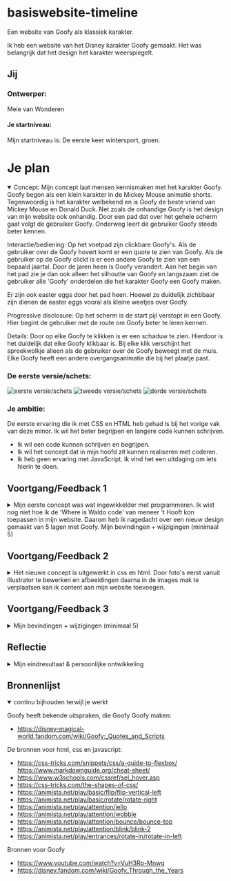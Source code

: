 # basiswebsite-timeline
Een website van Goofy als klassiek karakter.  
 
Ik heb een website van het Disney karakter Goofy gemaakt. Het was belangrijk dat het design het karakter weerspiegelt. 

## Jij

### Ontwerper:
Meie van Wonderen 

#### Je startniveau:
Mijn startniveau is: De eerste keer wintersport, groen. 


# Je plan

<details open>
  <summary>
Concept:
Mijn concept laat mensen kennismaken met het karakter Goofy. Goofy begon als een klein karakter in de Mickey Mouse animatie shorts. Tegenwoordig is het karakter welbekend en is Goofy de beste vriend van Mickey Mouse en Donald Duck. Net zoals de onhandige Goofy is het design van mijn website ook onhandig. Door een pad dat over het gehele scherm gaat volgt de gebruiker Goofy. Onderweg leert de gebruiker Goofy steeds beter kennen.   

Interactie/bediening:
Op het voetpad zijn clickbare Goofy's. Als de gebruiker over de Goofy hovert komt er een quote te zien van Goofy. Als de gebruiker op de Goofy clickt is er een andere Goofy te zien van een bepaald jaartal. Door de jaren heen is Goofy verandert. Aan het begin van het pad zie je dan ook alleen het silhoutte van Goofy en langszaam ziet de gebruiker alle 'Goofy' onderdelen die het karakter Goofy een Goofy maken.  

Er zijn ook easter eggs door het pad heen. Hoewel ze duidelijk zichbbaar zijn dienen de easter eggs vooral als kleine weetjes over Goofy. 

Progressive disclosure:
Op het scherm is de start pijl verstopt in een Goofy. Hier begint de gebruiker met de route om Goofy beter te leren kennen. 

Details:
Door op elke Goofy te klikken is er een schaduw te zien. Hierdoor is het duidelijk dat elke Goofy klikbaar is. Bij elke klik verschijnt het spreekwolkje alleen als de gebruiker over de Goofy beweegt met de muis. Elke Goofy heeft een andere overgangsanimatie die bij het plaatje past.  

  </summary>

  ### De eerste versie/schets:
  <img src="readme-images/schetsen.png" width="500px" alt="eerste versie/schets">
  <img src="readme-images/concept.png" width="500px" alt="tweede versie/schets">
  <img src="readme-images/schermconcept.png" width="500px" alt="derde versie/schets">


  ### Je ambitie: 
  De eerste ervaring die ik met CSS en HTML heb gehad is bij het vorige vak van deze minor. Ik wil het beter begrijpen en langere code kunnen schrijven. 
  - Ik wil een code kunnen schrijven en begrijpen. 
  - Ik wil het concept dat in mijn hoofd zit kunnen realiseren met coderen. 
  - Ik heb geen ervaring met JavaScript. Ik vind het een uitdaging om iets hierin te doen. 
 
</details>




## Voortgang/Feedback 1

<details>
  <summary>Mijn eerste concept was wat ingewikkelder met programmeren. Ik wist nog niet hoe ik de 'Where is Waldo code' van meneer 't Hooft kon toepassen in mijn website. Daarom heb ik nagedacht over een nieuw design gemaakt van 5 lagen met Goofy. Mijn bevindingen + wijzigingen (minimaal 5)</summary>

  ### Bevinding 1:
  
  
  Ik heb een concept gemaakt waarin ik de code van meneer 't Hooft wil toepassen. Ik denk alleen dat deze code te moeilijk is voor mij. 
  
   <img src='readme-images/waldo.png'>
  

  #### oplossing:
  Ik heb het niet kunenn oplossen. Ik heb de code van meneer 't Hooft niet toegepast in mijn code. Ik heb toen wel dit proberen op te lossen door een nieuw concept te verzinenn met 5 gekleurden lagen die Goofy waren. Dit kwam toen wel met nieuwe bevindingen.


  ### Bevinding 2:
  De 5 lagen van Goofy waren niet onderscheidend genoeg. 
  
  ### oplossing:
  Ik heb dit opgelost door een kleurenpalette te maken. Deze kleuren haalden ik uit de kleuren van Goofy. De groene kleur is van de hoed, de beige kleur is de huidskleur, de blauwe kleur is van de broek etc. 
  
  Colour pallette Goofy 
  - Oranje #F58221
  - Blauw #00AEEF
  - Zwart #000000
  - Wit #FFFFFF
  - Beige #F3D9CE 
  - Groen #A6CE39 
    
    <img src='readme-images/goofykleuren.jpeg'>


  ### Bevinding 3:
  Ik heb een ander concept bedacht, maar meneer 't Hooft geeft aan dat dit concept niet sterk genoeg is voor Goofy. 'Waarom is dit Goofy?'(tekst en afbeeding(en)).

  #### oplossing:
  Ik heb het opgelost doordat ik helemaal opnieuw ben begonnen en ben gaan kijken wat een makkelijker idee is voor mij. Het eerste idee van 'Where is Waldo' was een sterk concept. Ik heb dit concept toen makkelijker gemaakt door te kiezen voor een pad dat je kan volgen en tegelijkertijd op een Goofy manier moet volgen. De Goofy manier was een wat onhandig pad dat door elkaar loopt over het volledige scherm. 
  
   <img src='readme-images/feedback1.jpg'>
   
   
   ### Bevinding 4:
   Ik weet zelf niet per se wat unieke eigenschappen zijn van Goofy. 
   
   #### oplossing:
   Ik heb veel onderzoek gedaan naar het personage Goofy. Hiervoor heb ik verschillende filmpjes gekeken en verschillende websites gezien die het over Goofy hebben. Ik heb zelf een bestandje gemaakt met informatie die ik interessant vond om op de website te kunnen gebruiken. 
  
   <img src='readme-images/document.png'>
   
   
   ### Bevinding 5: 
   In illustrator kan de achtergrond van de afbeelding weg worden gehaald. 
   
   #### oplossing:
   Ik heb op mijn eigen studie niet heel veel gewerkt met Illustrator. Ik had begrepen dat content via Illustrator in de website geplakt konden worden. Daarom heb ik uitleg bekeken hoe je de achtergrond van een plaatje verwijderd, om zo zelf content toe te voegen aan de website.  
  
   <img src='readme-images/achtergrond.jpeg'>
   <img src='images/goofyegg3.png'>
   

</details>




## Voortgang/Feedback 2

<details>
  <summary>Het nieuwe concept is uitgewerkt in css en html. Door foto's eerst vanuit Illustrator te bewerken en afbeeldingen daarna in de images mak te verplaatsen kan ik content aan mijn website toevoegen. </summary>
  
  ### Bevinding 1:
  De tekst in het spreekwolkjes heeft geen grid en het spreekwolkje staat te dichtbij op een Goofy.  

  #### oplossing:
  Door een grid (display) toe te voegen in het spreekwolkje en het in het midden (center) te plaatsen met een rand (padding) die even groot is, staat de tekst netjes in het spreekwolkje. Het is opgelost door de afbeelding en de spreekwolk samen in een button te zetten. Deze button is 'een doosje' waar de spreekwolk en afbeelding in staan. Door een calculatie te maken van de hoeveelheid afstand staat het spreekwolkje nu van de afbeelding af. 
  
  <img src='readme-images/feedback2.jpg'>

  ### Bevinding 2:
  Ik kan niks vinden. Alle code die ik had gemaakt staat door elkaar en niet op de goede volgorde. 

  #### oplossing:
  In de powerpoint stond welke volgorde je moet aanhouden. Door meer witruimtes tussen de regels toe te passen en comments aan te geven /**/ krijg ik veel beter overzicht in mijn codes. Ook heeft de functie 'Beautify' heel erg geholpen om mijn code netjes te houden. 


  ### Bevinding 3:
  Het pad van de voetstappen moet verbonden zijn en om elke voetstap individueel op de website te zetten gaat heel veel tijd kosten. 
  
  #### oplossing:
  Met de feedback van meneer 't Hooft is het mogelijk om de voetstappen in Adobe Illustrator als achtergrond te gebruiken. In adobe heb ik de voetstappen in een bepaalde richting laten lopen. 

   <img src='images/goofyvoetstappen.png'>
   
   
   ### Bevinding 4:
  Ik wil dat de afbeelding clickbaar is. 

  #### oplossing:
  Door van de afbeelding een button te maken de afbeelding clickbaar. Dit doe je door een code te schrijven in CSS en HTMl. In de html krijgt de afbeelding in de main een id, zodat elke button een ander plaatje aanklikt. In deze button komt het plaatje te staan, zodat de afbeelding een button is geworden. In de CSS krijgt elke button een eigen grootte (width), hoogte (top) en breedte (left). 
  
  
   ### Bevinding 5:
   Ik wil animaties toevoegen in de overgang, maar ik weet niet hoe ik dit moet toepassen. 

  #### oplossing:
  Door onderzoek te doen naar al bestaande CSS animaties kan ik deze animaties als bron overnemen. Hoewel ik zelf niet op het level van coderen zit dat ik de animaties weldegelijk zelf kan verzinnen, kan ik op deze manier toch animaties toevoegen aan mijn website. In de bronnenlijst is te zien dat ik heel vaak de website Animista heb gebruikt. 


</details>



## Voortgang/Feedback 3

<details>
  <summary>Mijn bevindingen + wijzigingen (minimaal 5)</summary>
  
  ### Bevinding 1:
  De plaatjes van Goofy werden niet groter en kleiner aan de hand van de grootte van de website. 
  
  #### oplossing:
  Dit is opgelost door in de code de em waarden te veranderen naar vw. Dit staat nu met de widt mee van het scherm. Hierdoor blijven de Goofy plaatjes niet staan en zullen ze meeschalen met het scherm. 



  ### Bevinding 2:
  Het spreekwolkje moest niet alleen alleen de rechterkant staan, maar ook aan de linkerkant. 

  #### oplossing:
  Door het spreekwolkje op te splitsen in twee verschillende waarden kan ik elk spreekwolkje apart van elkaar veranderen. Het driehoekje moet zich omdraaien en aan de andere kant van het spreekwolkje komen te staan. 
  
  <img src='readme-images/pijltje.jpg'>


  ### Bevinding 3:
  Het plaatje veranderen in een ander plaatje met een andere tekstwolk. 
  
   #### oplossing:
  Dit heb ik samen met Milan gedaan. Hij heeft me geholpen met een code in JavaScript te schrijven. Hij heeft een basiscode geschreven die ik op elke andere Goofy kan aanpassen en die ik heb leren begrijpen, zodat ik dit allemaal zelf kan aanpassen. 
  
  
  ### Bevinding 4:
  Onder het scherm was een groenvlak over dat niet weg ging. 
  
   #### oplossing:
  Door de afmetingen te bekijken van de voetstappen en daar een kruisrekensom van te maken was de uitkomst de oplossing voor mijn code. De hoogte van mijn main was nu aangepast, zodat de hoogte gelijk liep met de hoogte van mijn voetstappen. 
  
  
   ### Bevinding 5:
   Het spreekwolkje is niet groot genoeg voor de hele tekst. 
  
   #### oplossing:
  Door een min-heigt toe te voegen kan ik de spreekwolkjes aanpassen, zodat elke tekst past. 

</details>




## Reflectie

<details>
  <summary>Mijn eindresultaat & persoonlijke ontwikkeling</summary>

  ### Je uitkomst - karakteristiek screenshot(s):
  <img src='readme-images/website.png'>


  ### Dit ging goed/Heb ik geleerd: 
  Ik heb geleerd dat een schone code heel fijn is om mee te werken. Niet alleen is gemakkelijk om mee te werken, maar het is ook overzichtelijk voor anderen. Hierdoor konden anderen mij ook beter helpen. Daarnaast heb ik veel meer kennis opgedaan van CSS, JavaScript en HTML. Alle 3 de programma's kende ik niet goed en van alle 3 de programma's heb ik heel veel nieuwe dingen geleerd. 


  ### Dit was lastig/Is niet gelukt:
  Soms is het me niet gelukt om helemaal zelf aan de slag te kunnen gaan met de code. Als ik soms vast liep had ik niet genoeg kennis om te kunnen achterhalen wat ik dan precies niet goed had gedaan. Door middel van heel veel hulp van meneer 't Hooft en andere klasgenootjes heb ik uiteindelijk toch een eindresultaat kunnen inleveren, dat ik van te voren niet had verwacht.  
  
  
</details>





## Bronnenlijst

<details open>
<summary>continu bijhouden terwijl je werkt</summary>

Goofy heeft bekende uitspraken, die Goofy Goofy maken: 
- https://disney-magical-world.fandom.com/wiki/Goofy:_Quotes_and_Scripts

De bronnen voor html, css en javascript: 
- https://css-tricks.com/snippets/css/a-guide-to-flexbox/ 
https://www.markdownguide.org/cheat-sheet/ 
- https://www.w3schools.com/cssref/sel_hover.asp 
- https://css-tricks.com/the-shapes-of-css/ 
- https://animista.net/play/basic/flip/flip-vertical-left 
- https://animista.net/play/basic/rotate/rotate-right 
- https://animista.net/play/attention/jello 
- https://animista.net/play/attention/wobble
- https://animista.net/play/attention/bounce/bounce-top 
- https://animista.net/play/attention/blink/blink-2 
- https://animista.net/play/entrances/rotate-in/rotate-in-left

Bronnen voor Goofy 
- https://www.youtube.com/watch?v=VuH3Rp-Mnwg 
- https://disney.fandom.com/wiki/Goofy_Through_the_Years 


</details>